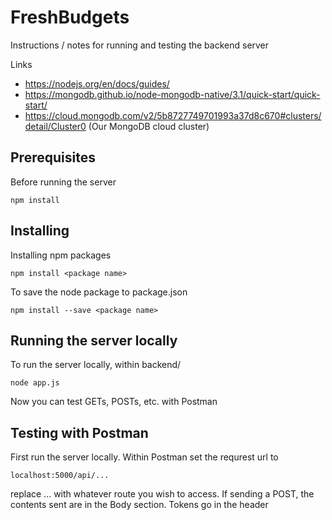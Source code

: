 # FreshBudgets

Instructions / notes for running and testing the backend server

Links

* https://nodejs.org/en/docs/guides/
* https://mongodb.github.io/node-mongodb-native/3.1/quick-start/quick-start/
* https://cloud.mongodb.com/v2/5b8727749701993a37d8c670#clusters/detail/Cluster0 (Our MongoDB cloud cluster)


## Prerequisites

Before running the server

```
npm install
```

## Installing

Installing npm packages

```
npm install <package name> 
```

To save the node package to package.json

```
npm install --save <package name>
```


## Running the server locally

To run the server locally, within backend/

```
node app.js
```

Now you can test GETs, POSTs, etc. with Postman

## Testing with Postman

First run the server locally. Within Postman set the requrest url to 

```
localhost:5000/api/...
```

replace ... with whatever route you wish to access. If sending a POST, the contents sent are in the Body section. Tokens go in the header
